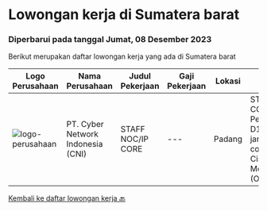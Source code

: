 
  # Lowongan kerja di Sumatera barat

  ### Diperbarui pada tanggal Jumat, 08 Desember 2023

  Berikut merupakan daftar lowongan kerja yang ada di Sumatera barat

  |Logo Perusahaan | Nama Perusahaan | Judul Pekerjaan | Gaji Pekerjaan | Lokasi | Deskripsi | Tanggal diunggah | Pranala |
  | -------------- | --------------- | --------------- | --------- | --------- | -------------- | ------- | ----------- |
  |![logo-perusahaan](https://i.ibb.co/sqvTCh9/112815900-stock-vector-no-image-available-icon-flat-vector.webp)|PT. Cyber Network Indonesia (CNI)|STAFF NOC/IP CORE|---|Padang|STAFF NOC/IP COREQUALIFICATION:• Pendidikan Minimal D1• Mengerti Dasar jaringan• Memahami configurasi Mikrotik, Cisco, Juniper• Memahami Server (OS...|Senin, 13 November 2023|https://www.jobstreet.co.id/id/job/staff-noc-ip-core-1037388873?token=0~c5ef6a2c-0f3c-42d3-8abb-a5acb8f1d3a1&sectionRank=1&jobId=jobstreet-id-job-1037388873|


  [Kembali ke daftar lowongan kerja 🔙](../README.md#daftar-lowongan-kerja)
  